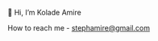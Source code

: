 👋 Hi, I’m Kolade Amire

How to reach me - stephamire@gmail.com

<!---
Stephen-Kolade/Stephen-Kolade is a ✨ special ✨ repository because its `README.md` (this file) appears on your GitHub profile.
You can click the Preview link to take a look at your changes.
--->
